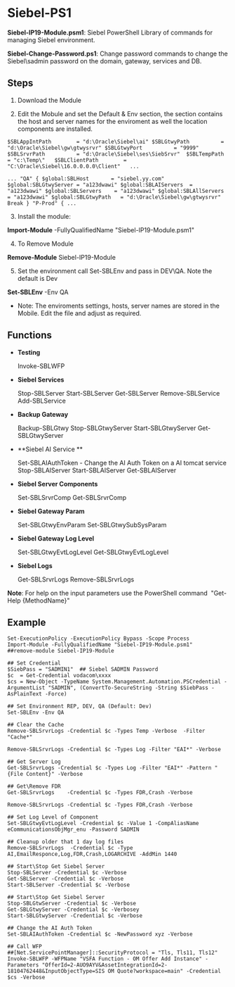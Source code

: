 # Siebel-PS1

**Siebel-IP19-Module.psm1**: Siebel PowerShell Library of commands for managing Siebel environment.

**Siebel-Change-Password.ps1**: Change password commands to change the Siebel\sadmin password on the domain, gateway, services and DB.

## Steps
1) Download the Module

2) Edit the Mobule and set the Default & Env section, the section contains the host and server names for the enviroment as well the location components are installed.

`
  $SBLAppIntPath        = "d:\Oracle\Siebel\ai"
  $SBLGtwyPath          = "d:\Oracle\Siebel\gw\gtwysrvr"
  $SBLGtwyPort          = "9999"
  $SBLSrvrPath          = "d:\Oracle\Siebel\ses\SiebSrvr" 
  $SBLTempPath          = "c:\Temp\"  
  $SBLClientPath        = "C:\Oracle\Siebel\16.0.0.0.0\Client"  
  ...
`

`
  ...
  "QA" {
    $global:SBLHost       = "siebel.yy.com"
    $global:SBLGtwyServer = "a123dwawi"
    $global:SBLAIServers  = "a123dwawi"
    $global:SBLServers    = "a123dwawi"
    $global:SBLAllServers = "a123dwawi"
    $global:SBLGtwyPath   = "d:\Oracle\Siebel\gw\gtwysrvr"
    Break
  }
  "P-Prod" {
  ...
`
  
3) Install the module:
  
  **Import-Module** -FullyQualifiedName "Siebel-IP19-Module.psm1"
  
4) To Remove Module
  
  **Remove-Module** Siebel-IP19-Module
 
5) Set the environment call Set-SBLEnv and pass in DEV\QA.  Note the default is Dev

  **Set-SBLEnv** -Env QA

- Note: The enviroments settings, hosts, server names are stored in the Mobile.  Edit the file and adjust as required.

## Functions

* **Testing**

	Invoke-SBLWFP

* **Siebel Services**

	Stop-SBLServer
	Start-SBLServer
	Get-SBLServer
	Remove-SBLService
	Add-SBLService

* **Backup Gateway**

	Backup-SBLGtwy
	Stop-SBLGtwyServer
	Start-SBLGtwyServer
	Get-SBLGtwyServer
	

* **Siebel AI Service **

	Set-SBLAIAuthToken - Change the AI Auth Token on a AI tomcat service
	Stop-SBLAIServer
	Start-SBLAIServer
	Get-SBLAIServer

* **Siebel Server Components**

	Set-SBLSrvrComp
	Get-SBLSrvrComp

* **Siebel Gateway Param**

	Set-SBLGtwyEnvParam
	Set-SBLGtwySubSysParam

* **Siebel Gateway Log Level**

	Set-SBLGtwyEvtLogLevel
	Get-SBLGtwyEvtLogLevel

* **Siebel Logs**

	Get-SBLSrvrLogs
	Remove-SBLSrvrLogs
	 

**Note**: For help on the input parameters use the PowerShell command  "Get-Help {MethodName}"

## Example

	Set-ExecutionPolicy -ExecutionPolicy Bypass -Scope Process
	Import-Module -FullyQualifiedName "Siebel-IP19-Module.psm1"
	##remove-module Siebel-IP19-Module

	## Set Credential
	$SiebPass = "SADMIN1"  ## Siebel SADMIN Password
	$c  = Get-Credential vodacom\xxxx
	$cs = New-Object -TypeName System.Management.Automation.PSCredential -ArgumentList "SADMIN", (ConvertTo-SecureString -String $SiebPass -AsPlainText -Force) 

	## Set Environment REP, DEV, QA (Default: Dev)
	Set-SBLEnv -Env QA

	## Clear the Cache
	Remove-SBLSrvrLogs -Credential $c -Types Temp -Verbose  -Filter "Cache*"

	Remove-SBLSrvrLogs -Credential $c -Types Log -Filter "EAI*" -Verbose

	## Get Server Log
	Get-SBLSrvrLogs -Credential $c -Types Log -Filter "EAI*" -Pattern "{File Content}" -Verbose

	## Get\Remove FDR
	Get-SBLSrvrLogs    -Credential $c -Types FDR,Crash -Verbose

	Remove-SBLSrvrLogs -Credential $c -Types FDR,Crash -Verbose

	## Set Log Level of Component
	Set-SBLGtwyEvtLogLevel -Credential $c -Value 1 -CompAliasName eCommunicationsObjMgr_enu -Password SADMIN
	
	## Cleanup older that 1 day log files
	Remove-SBLSrvrLogs  -Credential $c -Type AI,EmailResponce,Log,FDR,Crash,LOGARCHIVE -AddMin 1440

	## Start\Stop Get Siebel Server
	Stop-SBLServer -Credential $c -Verbose
	Get-SBLServer -Credential $c -Verbose
	Start-SBLServer -Credential $c -Verbose

	## Start\Stop Get Siebel Server
	Stop-SBLGtwServer -Credential $c -Verbose
	Get-SBLGtwyServer -Credential $c -Verbosey
	Start-SBLGtwyServer -Credential $c -Verbose

	## Change the AI Auth Token
	Set-SBLAIAuthToken -Credential $c -NewPassword xyz -Verbose

	## Call WFP 
	##[Net.ServicePointManager]::SecurityProtocol = "Tls, Tls11, Tls12"
	Invoke-SBLWFP -WFPName "VSFA Function - OM Offer Add Instance" -Parameters "OfferId=2-AUO9AYV&AssetIntegrationId=2-18104762448&InputObjectType=SIS OM Quote?workspace=main" -Credential $cs -Verbose
